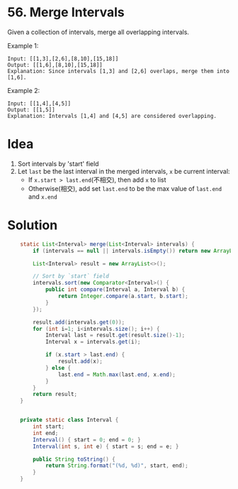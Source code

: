 # 56. Merge Intervals

Given a collection of intervals, merge all overlapping intervals.

Example 1:

```
Input: [[1,3],[2,6],[8,10],[15,18]]
Output: [[1,6],[8,10],[15,18]]
Explanation: Since intervals [1,3] and [2,6] overlaps, merge them into [1,6].
```

Example 2:

```
Input: [[1,4],[4,5]]
Output: [[1,5]]
Explanation: Intervals [1,4] and [4,5] are considered overlapping.
```

# Idea
1. Sort intervals by 'start' field
2. Let `last` be the last interval in the merged intervals, `x` be current interval:
	- If `x.start > last.end`(不相交), then add `x` to list
	- Otherwise(相交), add set `last.end` to be the max value of `last.end` and `x.end`

# Solution

```java
    static List<Interval> merge(List<Interval> intervals) {
        if (intervals == null || intervals.isEmpty()) return new ArrayList<>();

        List<Interval> result = new ArrayList<>();

        // Sort by `start` field
        intervals.sort(new Comparator<Interval>() {
            public int compare(Interval a, Interval b) {
                return Integer.compare(a.start, b.start);
            }
        });

        result.add(intervals.get(0));
        for (int i=1; i<intervals.size(); i++) {
            Interval last = result.get(result.size()-1);
            Interval x = intervals.get(i);

            if (x.start > last.end) {
                result.add(x);
            } else {
                last.end = Math.max(last.end, x.end);
            }
        }
        return result;
    }


    private static class Interval {
        int start;
        int end;
        Interval() { start = 0; end = 0; }
        Interval(int s, int e) { start = s; end = e; }

        public String toString() {
            return String.format("(%d, %d)", start, end);
        }
    }
```